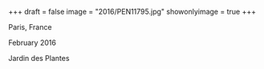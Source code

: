 +++
draft = false
image = "2016/PEN11795.jpg"
showonlyimage = true
+++

Paris, France

February 2016
<!--more-->

Jardin des Plantes

